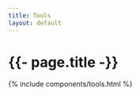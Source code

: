 ```yaml
---
title: Tools
layout: default
---
```


<div class="page-head">
  <div class="container">
    <div class="row">
      <div class="col col-12">
        <div class="page__info">
          <h1 class="page__title">{{- page.title -}}</h1>
        </div>
      </div>
    </div>
  </div>
</div>

{% include components/tools.html %}
